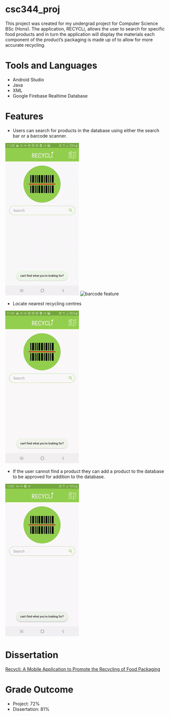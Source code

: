 # csc344_proj
This project was created for my undergrad project for Computer Science BSc (Hons). The application, RECYCLi, allows the user to search for specific food products and in turn the application will display the materials each component of the product’s packaging is made up of to allow for more accurate recycling.

# Tools and Languages
- Android Studio
- Java
- XML
- Google Firebase Realtime Database

# Features
- Users can search for products in the database using either the search bar or a barcode scanner.

![search bar feature](images/searchbar.gif)
![barcode feature](images/barcode.gif)

- Locate nearest recycling centres

![map](images/map.gif)

- If the user cannot find a product they can add a product to the database to be approved for addition to the database.

![](images/addproduct.gif)

# Dissertation

[Recycli: A Mobile Application to Promote the Recycling of Food Packaging](https://www.dropbox.com/s/3uegmafeg5nnaon/Recycli%20Dissertation%20by%20Ronalyn%20Nanongpdf?dl=0)

# Grade Outcome
- Project: 72%
- Dissertation: 81%
